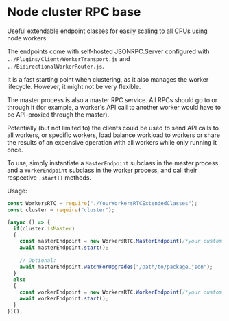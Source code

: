 # Node cluster RPC base

Useful extendable endpoint classes for easily scaling to all CPUs using node workers

The endpoints come with self-hosted JSONRPC.Server configured with `../Plugins/Client/WorkerTransport.js` and `../BidirectionalWorkerRouter.js`.

It is a fast starting point when clustering, as it also manages the worker lifecycle. However, it might not be very flexible.

The master process is also a master RPC service. All RPCs should go to or through it (for example, a worker's API call to another worker would have to be API-proxied through the master).

Potentially (but not limited to) the clients could be used to send API calls to all workers, or specific workers, load balance workload to workers or share the results of an expensive operation with all workers while only running it once.

To use, simply instantiate a `MasterEndpoint` subclass in the master process and a `WorkerEndpoint` subclass in the worker process, and call their respective `.start()` methods.

Usage:
```Javascript
const WorkersRTC = require("./YourWorkersRTCExtendedClasses");
const cluster = require("cluster");

(async () => {
  if(cluster.isMaster)
  {
    const masterEndpoint = new WorkersRTC.MasterEndpoint(/*your custom params*/);
    await masterEndpoint.start();
    
    // Optional: 
    await masterEndpoint.watchForUpgrades("/path/to/package.json");
  }
  else
  {
    const workerEndpoint = new WorkersRTC.WorkerEndpoint(/*your custom params*/);
    await workerEndpoint.start();
  }  
})();

